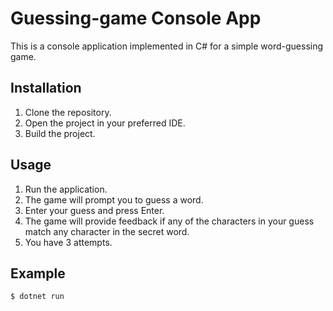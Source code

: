 # Guessing-game Console App
This is a console application implemented in C# for a simple word-guessing game.

## Installation
1. Clone the repository.
2. Open the project in your preferred IDE.
3. Build the project.

## Usage
1. Run the application.
2. The game will prompt you to guess a word.
3. Enter your guess and press Enter.
4. The game will provide feedback if any of the characters in your guess match any character in the secret word.
5. You have 3 attempts.

## Example 
```bash
$ dotnet run
